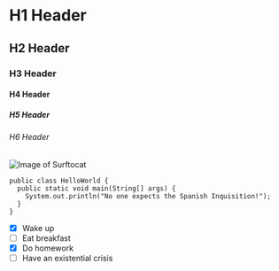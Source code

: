 # H1 Header
## H2 Header
### H3 Header
#### H4 Header
##### H5 Header
###### H6 Header
![Image of Surftocat](https://octodex.github.com/images/surftocat.png)
```
public class HelloWorld {
  public static void main(String[] args) {
    System.out.println("No one expects the Spanish Inquisition!");
  }
}
```
- [x] Wake up
- [ ] Eat breakfast
- [x] Do homework
- [ ] Have an existential crisis
